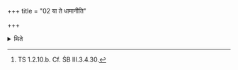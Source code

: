 +++
title = "02 या ते धामानीति"

+++

<details><summary>थिते</summary>

2. With yā te dhāmāni...,[^1] having entered into the hall through the eastern door, having carried (the Soma) beyond towards the south along the west of Āhavanīya (fire), with varuṇasyartasadanyasi (the Adhvaryu) places the throne of the king (Soma) to the south of the Āhavanīya.  


[^1]: TS 1.2.10.b. Cf. ŚB III.3.4.30.  
</details>
